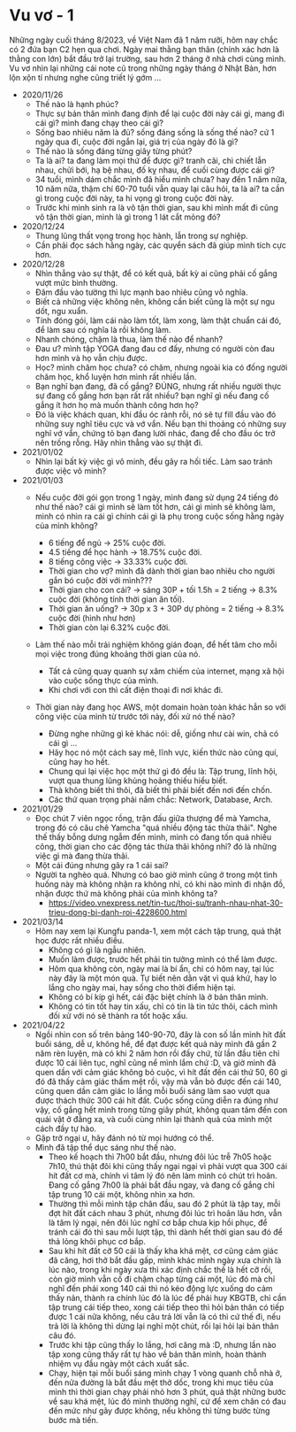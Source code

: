# Vu vơ - 1
Những ngày cuối tháng 8/2023, về Việt Nam đã 1 năm rưỡi, hôm nay chắc có 2 đứa bạn C2 hẹn qua chơi.
Ngày mai thằng bạn thân (chính xác hơn là thằng con lớn) bắt đầu trở lại trường, sau hơn 2
tháng ở nhà chơi cùng mình.
Vu vơ nhìn lại những cái note cũ trong những ngày tháng ở Nhật Bản, 
hơn lộn xộn tí nhưng nghe cũng triết lý gớm ...

- 2020/11/26
  - Thế nào là hạnh phúc?
  - Thực sự bản thân mình đang định để lại cuộc đời này cái gì, mang đi cái gì? mình đang
  chạy theo cái gì?
  - Sống bao nhiêu năm là đủ? sống đáng sống là sống thế nào? cứ 1 ngày qua đi, cuộc đời
  ngắn lại, giá trị của ngày đó là gì?
  - Thế nào là sống đáng từng giây từng phút?
  - Ta là ai? ta đang làm mọi thứ để được gì? tranh cãi, chì chiết lẫn nhau, chửi bới, hạ
  bệ nhau, đố kỵ nhau, để cuối cùng được cái gì?
  - 34 tuổi, mình dám chắc mình đã hiểu mình chưa? hay đến 1 năm nữa, 10 năm nữa, thậm chí
  60-70 tuổi vẫn quay lại câu hỏi, ta là ai? ta cần gì trong cuộc đời này, ta hi vọng gì
  trong cuộc đời này.
  - Trước khi mình sinh ra là vô tận thời gian, sau khi mình mất đi cũng vô tận thời gian,
  mình là gì trong 1 lát cắt mỏng đó?
- 2020/12/24
  - Thung lũng thất vọng trong học hành, lẫn trong sự nghiệp.
  - Cần phải đọc sách hằng ngày, các quyển sách đã giúp mình tích cực hơn.
- 2020/12/28
  - Nhìn thẳng vào sự thật, để có kết quả, bất kỳ ai cũng phải cố gắng vượt mức bình thường.
  - Đâm đầu vào tường thì lực mạnh bao nhiêu cũng vô nghĩa.
  - Biết cả những việc không nên, không cần biết cũng là một sự ngu dốt, ngu xuẩn.
  - Tính đóng gói, làm cái nào làm tốt, làm xong, làm thật chuẩn cái đó, để làm sau có nghĩa là rồi
  không làm.
  - Nhanh chóng, chậm là thua, làm thế nào để nhanh?
  - Đau ư? mình tập YOGA đang đau cơ đấy, nhưng có người còn đau hơn mình và họ vẫn chịu được.
  - Học? mình chăm học chưa? có chăm, nhưng ngoài kia có đống người chăm học, khổ luyện hơn mình
  rất nhiều lần.
  - Bạn nghĩ bạn đang, đã cố gắng? ĐÚNG, nhưng rất nhiều người thực sự đang cố gắng hơn bạn rất
  rất nhiều? bạn nghĩ gì nếu đang cố gắng ít hơn họ mà muốn thành công hơn họ?
  - Đó là việc khách quan, khi đầu óc rảnh rỗi, nó sẽ tự fill đầu vào đó những suy nghĩ tiêu cực
  và vớ vẩn. Nếu bạn thi thoảng có những suy nghĩ vớ vẩn, chứng tỏ bạn đang lười nhác, đang để
  cho đầu óc trở nên trống rỗng. Hãy nhìn thẳng vào sự thật đi.
- 2021/01/02
  - Nhìn lại bất kỳ việc gì vô minh, đều gây ra hối tiếc. Làm sao tránh được việc vô minh?
- 2021/01/03
  - Nếu cuộc đời gói gọn trong 1 ngày, mình đang sử dụng 24 tiếng đó như thế nào? cái gì mình
  sẽ làm tốt hơn, cái gì mình sẽ không làm, mình có nhìn ra cái gì chính cái gì là phụ trong
  cuộc sống hằng ngày của mình không?
    - 6 tiếng để ngủ -> 25% cuộc đời.
    - 4.5 tiếng để học hành -> 18.75% cuộc đời.
    - 8 tiếng công việc -> 33.33% cuộc đời.
    - Thời gian cho vợ? mình đã dành thời gian bao nhiêu cho người gắn bó cuộc đời với mình???
    - Thời gian cho con cái? -> sáng 30P + tối 1.5h = 2 tiếng  -> 8.3% cuộc đời (không tính thời gian ăn tối).
    - Thời gian ăn uống? -> 30p x 3 + 30P dự phòng = 2 tiếng -> 8.3% cuộc đời (hình như hơn)
    - Thời gian còn lại 6.32% cuộc đời.
  - Làm thế nào mỗi trải nghiệm không gián đoạn, để hết tâm cho mỗi mọi việc trong đúng
    khoảng thời gian của nó.
    - Tất cả cũng quay quanh sự xâm chiếm của internet, mạng xã hội vào cuộc sống thực của mình.
    - Khi chơi với con thì cất điện thoại đi nơi khác đi.
    
  - Thời gian này đang học AWS, một domain hoàn toàn khác hẳn so với công việc của mình từ
  trước tới này, đối xử nó thế nào?
    - Đừng nghe những gì kẻ khác nói: dễ, giống như cài win, chả có cái gì ...
    - Hãy học nó một cách say mê, lĩnh vực, kiến thức nào cũng quí, cũng hay ho hết.
    - Chung qui lại việc học một thứ gì đó đều là: Tập trung, lĩnh hội, vượt qua thung lũng
    khủng hoảng thiếu hiểu biết.
    - Thà không biết thì thôi, đã biết thì phải biết đến nơi đến chốn.
    - Các thứ quan trọng phải nắm chắc: Network, Database, Arch.
- 2021/01/29
  - Đọc chút 7 viên ngọc rồng, trận đấu giữa thượng để mà Yamcha, trong đó có câu chê Yamcha
  "quá nhiều động tác thừa thãi". Nghe thế thấy bỗng dưng ngẫm đến mình, mình có đang tốn quá nhiều
  công, thời gian cho các động tác thừa thãi không nhỉ? đó là những việc gì mà đang thừa thãi.
  - Một cái đúng nhưng gây ra 1 cái sai?
  - Người ta nghèo quá. Nhưng có bao giờ mình cũng ở trong một tình huống này mà không nhận ra
  không nhỉ, có khi nào mình đi nhận đồ, nhận được thứ mà không phải của mình không ta?
    - https://video.vnexpress.net/tin-tuc/thoi-su/tranh-nhau-nhat-30-trieu-dong-bi-danh-roi-4228600.html
- 2021/03/14
  - Hôm nay xem lại Kungfu panda-1, xem một cách tập trung, quả thật học được rất nhiều điều.
    - Không có gì là ngẫu nhiên.
    - Muốn làm được, trước hết phải tin tưởng mình có thể làm được.
    - Hôm qua không còn, ngày mai là bí ẩn, chỉ có hôm nay, tại lúc này đây là một món quà. Tự biết
    nên dằn vặt vì quá khứ, hay lo lắng cho ngày mai, hay sống cho thời điểm hiện tại.
    - Không có bí kíp gì hết, cái đặc biệt chính là ở bản thân mình.
    - Không có tin tốt hay tin xấu, chỉ có tin là tin tức thôi, cách mình đối xử với nó sẽ thành ra
    tốt hoặc xấu.
- 2021/04/22
  - Ngồi nhìn con số trên bảng 140-90-70, đây là con số lần mình hít đất buổi sáng, dễ ư, không hề,
  để đạt được kết quả này mình đã gần 2 năm rèn luyện, mà có khi 2 năm hơn rồi đấy chứ, từ lần đầu
  tiên chỉ được 10 cái liên tục, nghĩ cũng nể mình lắm chứ :D, và giờ mình đã quen dần với cảm giác
  không bỏ cuộc, vì hít đất đến cái thứ 50, 60 gì đó đã thấy cảm giác thấm mệt rồi, vậy mà vẫn bò 
  được đến cái 140, cũng quen dần cảm giác lo lắng mỗi buổi sáng làm sao vượt qua được thách thức 
  300 cái hít đất. Cuộc sống cũng diễn ra đúng như vậy, cố gắng hết mình trong từng giây phút, không
  quan tâm đến con quái vật ở đằng xa, và cuối cùng nhìn lại thành quả của mình một cách đầy tự hào.
  - Gặp trở ngại ư, hãy đánh nó từ mọi hướng có thể.
  - Mình đã tập thể dục sáng như thế nào.
    - Theo kế hoạch thì 7h00 bắt đầu, nhưng đôi lúc trễ 7h05 hoặc 7h10, thú thật đôi khi cũng thấy
    ngại ngại vì phải vượt qua 300 cái hít đất cơ mà, chính vì tâm lý đó nên làm mình có chút trì
    hoãn. Đang cố gắng 7h00 là phải bắt đầu ngay, và đang cố gắng chỉ tập trung 10 cái một, không
    nhìn xa hơn.
    - Thường thì mỗi mình tập chân đầu, sau đó 2 phút là tập tay, mỗi đợt hít đất cách nhau 3 phút,
    nhưng đôi lúc trì hoãn lâu hơn, vẫn là tâm lý ngại, nên đôi lúc nghĩ cơ bắp chưa kịp hồi phục,
    để tránh cái đó thì sau mỗi lượt tập, thì dành hết thời gian sau đó để thả lỏng khôi phục cơ bắp.
    - Sau khi hít đất cỡ 50 cái là thấy kha khá mệt, cơ cũng cảm giác đã căng, hơi thở bắt đầu gấp,
    mình khác mình ngày xưa chính là lúc nào, trong khi ngày xưa thì xác định chắc thế là hết cỡ rồi,
    còn giờ mình vẫn cố đi chậm chạp từng cái một, lúc đó mà chỉ nghĩ đến phải xong 140 cái thì nó
    kéo động lực xuống do cảm thấy nản, thành ra chính lúc đó là lúc để phải huy KBGTB, chỉ cần tập
    trung cái tiếp theo, xong cái tiếp theo thì hỏi bản thân có tiếp được 1 cái nữa không, nếu câu
    trả lời vẫn là có thì cứ thế đi, nếu trả lời là không thì dừng lại nghỉ một chút, rồi lại hỏi
    lại bản thân câu đó.
    - Trước khi tập cũng thấy lo lắng, hơi căng mà :D, nhưng lần nào tập xong cũng thấy rất tự hào
    về bản thân mình, hoàn thành nhiệm vụ đầu ngày một cách xuất sắc.
    - Chạy, hiện tại mỗi buổi sáng mình chạy 1 vòng quanh chỗ nhà ở, đến nửa đường là bắt đầu mệt
    thở dốc, trong khi mục tiêu của mình thì thời gian chạy phải nhỏ hơn 3 phút, quả thật những bước
    về sau khá mệt, lúc đó mình thường nghĩ, cứ để xem chân có đau đến mức như gãy được không, nếu 
    không thì từng bước từng bước mà tiến.

 
